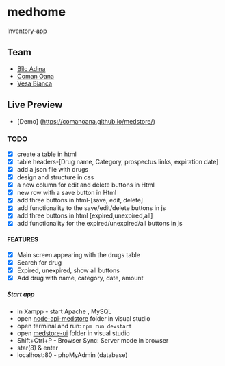 # medhome
Inventory-app

## Team
- <a target="_blank" href="https://github.com/bilcadina">Bîlc Adina</a>
- <a target="_blank" href="https://github.com/comanoana">Coman Oana</a>
- <a target="_blank" href="https://github.com/vbianca">Vesa Bianca</a>

## Live Preview
- [Demo] (https://comanoana.github.io/medstore/)  

### TODO
- [x] create a table in html
- [x] table headers-[Drug name, Category, prospectus links, expiration date]
- [x] add a json file with drugs
- [X] design and structure in css
- [X] a new column for edit and delete buttons in Html
- [x] new row with a save button in Html 
- [x] add three buttons in html-[save, edit, delete]
- [x] add functionality to the save/edit/delete buttons in js
- [x] add three buttons in html [expired,unexpired,all]
- [x] add functionality for the expired/unexpired/all buttons in js

#### FEATURES

- [x] Main screen appearing with the drugs table
- [x] Search for drug 
- [x] Expired, unexpired, show all buttons
- [x] Add drug with name, category, date, amount 

##### Start app

- in Xampp - start Apache , MySQL
- open [node-api-medstore](https://github.com/comanoana/node-api-medstore) folder in visual studio
- open terminal and run: `npm run devstart`
- open [medstore-ui](https://github.com/comanoana/medstore) folder in visual studio
- Shift+Ctrl+P - Browser Sync: Server mode in browser
- star(8) & enter
- localhost:80 - phpMyAdmin (database)

